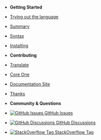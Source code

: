 <!-- _sidebar.md -->

- **Getting Started**
- [Trying out the language](en/trying-out-the-language)
- [Summary](en/summary)
- [Syntax](en/syntax)
- [Installing](en/installing)

- **Contributing**
- [Translate](en/translate)
- [Core One](en/contributing-core-One)
- [Documentation Site](en/contributing-doc-site)
- [Thanks](en/thanks)

- **Community & Questions**
- [![GitHub Issues](https://icongr.am/simple/github.svg?color=808080&size=16) GitHub Issues](https://github.com/One-Language/One/issues)
- [![GitHub Discussions](https://icongr.am/simple/github.svg?color=808080&size=16) GitHub Discussions](https://github.com/One-Language/One/discussions)
- [![StackOverflow Tag](https://icongr.am/fontawesome/stack-overflow.svg?size=16&color=808080) StackOverflow Tag](https://stackoverflow.com/questions/tagged/one-language)
